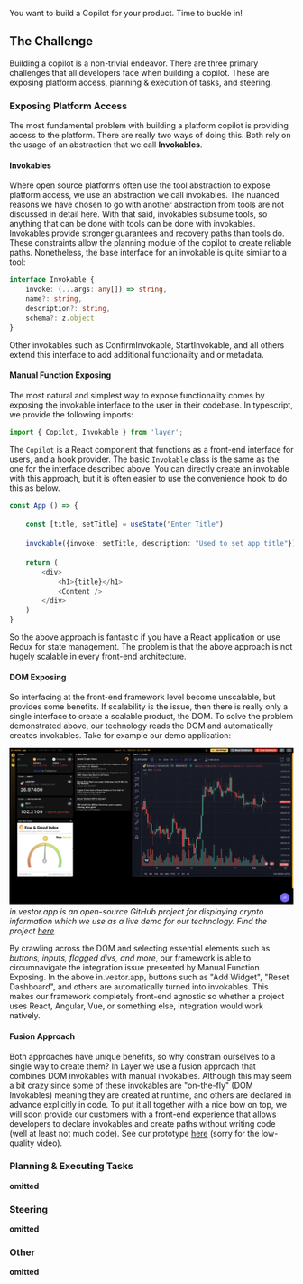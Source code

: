 You want to build a Copilot for your product.  Time to buckle in!

## The Challenge
Building a copilot is a non-trivial endeavor. There are three primary challenges that all developers face when building a copilot. These are exposing platform access, planning & execution of tasks, and steering.  

### Exposing Platform Access
The most fundamental problem with building a platform copilot is providing access to the platform.  There are really two ways of doing this.  Both rely on the usage of an abstraction that we call **Invokables**.

#### Invokables
Where open source platforms often use the tool abstraction to expose platform access, we use an abstraction we call invokables. The nuanced reasons we have chosen to go with another abstraction from tools are not discussed in detail here.  With that said, invokables subsume tools, so anything that can be done with tools can be done with invokables.  Invokables provide stronger guarantees and recovery paths than tools do.  These constraints allow the planning module of the copilot to create reliable paths.  Nonetheless, the base interface for an invokable is quite similar to a tool:

```typescript
interface Invokable {
	invoke: (...args: any[]) => string,
	name?: string,
	description?: string,
	schema?: z.object
}
```

Other invokables such as ConfirmInvokable, StartInvokable, and all others extend this interface to add additional functionality and or metadata.

#### Manual Function Exposing
The most natural and simplest way to expose functionality comes by exposing the invokable interface to the user in their codebase.  In typescript, we provide the following imports:

```typescript
import { Copilot, Invokable } from 'layer';
```

The `Copilot` is a React component that functions as a front-end interface for users, and a hook provider.  The basic `Invokable` class is the same as the one for the interface described above.  You can directly create an invokable with this approach, but it is often easier to use the convenience hook to do this as below.

```typescript
const App () => {

	const [title, setTitle] = useState("Enter Title")

	invokable({invoke: setTitle, description: "Used to set app title"})
	
	return (
		<div>
			<h1>{title}</h1>
			<Content />
		</div>
	)
}
```

So the above approach is fantastic if you have a React application or use Redux for state management.  The problem is that the above approach is not hugely scalable in every front-end architecture.
#### DOM Exposing
So interfacing at the front-end framework level become unscalable, but provides some benefits. If scalability is the issue, then there is really only a single interface to create a scalable product, the DOM.  To solve the problem demonstrated above, our technology reads the DOM and automatically creates invokables.  Take for example our demo application: 

![in.vestor.app dashboard](./in.vestor.app_dash.png)
*in.vestor.app is an open-source GitHub project for displaying crypto information which we use as a live demo for our technology.  Find the project [here](https://github.com/onur-celik/invester)*

By crawling across the DOM and selecting essential elements such as *buttons, inputs, flagged divs, and more*, our framework is able to circumnavigate the integration issue presented by Manual Function Exposing.  In the above in.vestor.app, buttons such as "Add Widget", "Reset Dashboard", and others are automatically turned into invokables.  This makes our framework completely front-end agnostic so whether a project uses React, Angular, Vue, or something else, integration would work natively.

#### Fusion Approach
Both approaches have unique benefits, so why constrain ourselves to a single way to create them?  In Layer we use a fusion approach that combines DOM invokables with manual invokables.  Although this may seem a bit crazy since some of these invokables are "on-the-fly" (DOM Invokables) meaning they are created at runtime, and others are declared in advance explicitly in code.  To put it all together with a nice bow on top, we will soon provide our customers with a front-end experience that allows developers to declare invokables and create paths without writing code (well at least not much code). See our prototype [here](https://drive.google.com/file/d/1h81P-_zyifdLFnWBN6ZFSpHBETi4z0Bu/view?usp=sharing) (sorry for the low-quality video).

### Planning & Executing Tasks
**omitted**
### Steering
**omitted**
### Other
**omitted**
